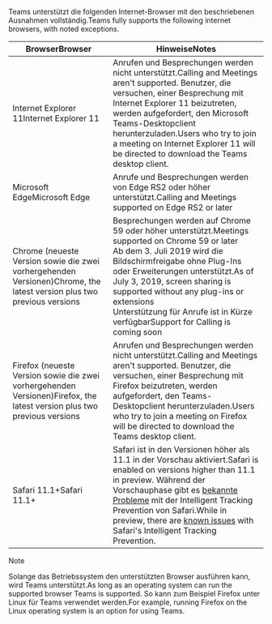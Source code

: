 <span data-ttu-id="06af7-101">Teams unterstützt die folgenden Internet-Browser mit den beschriebenen Ausnahmen vollständig.</span><span class="sxs-lookup"><span data-stu-id="06af7-101">Teams fully supports the following internet browsers, with noted exceptions.</span></span>

|<span data-ttu-id="06af7-102">Browser</span><span class="sxs-lookup"><span data-stu-id="06af7-102">Browser</span></span>  |<span data-ttu-id="06af7-103">Hinweise</span><span class="sxs-lookup"><span data-stu-id="06af7-103">Notes</span></span>  |
|---------|---------|
|<span data-ttu-id="06af7-104">Internet Explorer 11</span><span class="sxs-lookup"><span data-stu-id="06af7-104">Internet Explorer 11</span></span>     |   <span data-ttu-id="06af7-105">Anrufen und Besprechungen werden nicht unterstützt.</span><span class="sxs-lookup"><span data-stu-id="06af7-105">Calling and Meetings aren't supported.</span></span> <span data-ttu-id="06af7-106">Benutzer, die versuchen, einer Besprechung mit Internet Explorer 11 beizutreten, werden aufgefordert, den Microsoft Teams-Desktopclient herunterzuladen.</span><span class="sxs-lookup"><span data-stu-id="06af7-106">Users who try to join a meeting on Internet Explorer 11 will be directed to download the Teams desktop client.</span></span>      |
|<span data-ttu-id="06af7-107">Microsoft Edge</span><span class="sxs-lookup"><span data-stu-id="06af7-107">Microsoft Edge</span></span>    |<span data-ttu-id="06af7-108">Anrufe und Besprechungen werden von Edge RS2 oder höher unterstützt.</span><span class="sxs-lookup"><span data-stu-id="06af7-108">Calling and Meetings supported on Edge RS2 or later</span></span> |
|<span data-ttu-id="06af7-109">Chrome (neueste Version sowie die zwei vorhergehenden Versionen)</span><span class="sxs-lookup"><span data-stu-id="06af7-109">Chrome, the latest version plus two previous versions</span></span>     | <span data-ttu-id="06af7-110">Besprechungen werden auf Chrome 59 oder höher unterstützt.</span><span class="sxs-lookup"><span data-stu-id="06af7-110">Meetings supported on Chrome 59 or later</span></span><br> <span data-ttu-id="06af7-111">Ab dem 3. Juli 2019 wird die Bildschirmfreigabe ohne Plug-Ins oder Erweiterungen unterstützt.</span><span class="sxs-lookup"><span data-stu-id="06af7-111">As of July 3, 2019, screen sharing is supported without any plug-ins or extensions</span></span><br> <span data-ttu-id="06af7-112">Unterstützung für Anrufe ist in Kürze verfügbar</span><span class="sxs-lookup"><span data-stu-id="06af7-112">Support for Calling is coming soon</span></span>     |
|<span data-ttu-id="06af7-113">Firefox (neueste Version sowie die zwei vorhergehenden Versionen)</span><span class="sxs-lookup"><span data-stu-id="06af7-113">Firefox, the latest version plus two previous versions</span></span>     |   <span data-ttu-id="06af7-114">Anrufen und Besprechungen werden nicht unterstützt.</span><span class="sxs-lookup"><span data-stu-id="06af7-114">Calling and Meetings aren't supported.</span></span> <span data-ttu-id="06af7-115">Benutzer, die versuchen, einer Besprechung mit Firefox beizutreten, werden aufgefordert, den Teams-Desktopclient herunterzuladen.</span><span class="sxs-lookup"><span data-stu-id="06af7-115">Users who try to join a meeting on Firefox will be directed to download the Teams desktop client.</span></span>       |
|<span data-ttu-id="06af7-116">Safari 11.1+</span><span class="sxs-lookup"><span data-stu-id="06af7-116">Safari 11.1+</span></span>     |   <span data-ttu-id="06af7-117">Safari ist in den Versionen höher als 11.1 in der Vorschau aktiviert.</span><span class="sxs-lookup"><span data-stu-id="06af7-117">Safari is enabled on versions higher than 11.1 in preview.</span></span> <span data-ttu-id="06af7-118">Während der Vorschauphase gibt es [bekannte Probleme](https://support.office.com/article/safari-browser-support-1aac0a7c-35a8-42c1-a7df-f674afe234df) mit der Intelligent Tracking Prevention von Safari.</span><span class="sxs-lookup"><span data-stu-id="06af7-118">While in preview, there are [known issues](https://support.office.com/article/safari-browser-support-1aac0a7c-35a8-42c1-a7df-f674afe234df) with Safari's Intelligent Tracking Prevention.</span></span>|

> [!NOTE]
> <span data-ttu-id="06af7-119">Solange das Betriebssystem den unterstützten Browser ausführen kann, wird Teams unterstützt.</span><span class="sxs-lookup"><span data-stu-id="06af7-119">As long as an operating system can run the supported browser Teams is supported.</span></span> <span data-ttu-id="06af7-120">So kann zum Beispiel Firefox unter Linux für Teams verwendet werden.</span><span class="sxs-lookup"><span data-stu-id="06af7-120">For example, running Firefox on the Linux operating system is an option for using Teams.</span></span>
